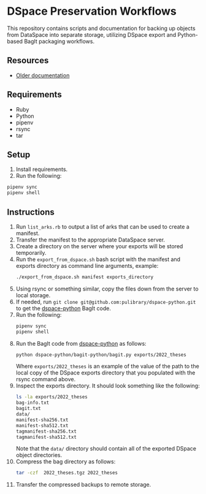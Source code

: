 # DSpace Preservation Workflows

This repository contains scripts and documentation for backing up objects from DataSpace into separate storage, utilizing DSpace export and Python-based BagIt packaging workflows.

## Resources 
* [Older documentation](https://docs.google.com/document/d/1Io6V34ft__acYTX6uMZQO-8zJy5EX-qXLiUwgGmREsk/edit)

## Requirements
* Ruby 
* Python
* pipenv
* rsync 
* tar

## Setup

1. Install requirements.
1. Run the following:
  ```bash 
  pipenv sync
  pipenv shell
  ```

## Instructions 

1. Run `list_arks.rb` to output a list of arks that can be used to create a manifest.
1. Transfer the manifest to the appropriate DataSpace server.
1. Create a directory on the server where your exports will be stored temporarily.
1. Run the `export_from_dspace.sh` bash script with the manifest and exports directory as command line arguments, example:
    ```bash 
    ./export_from_dspace.sh manifest exports_directory
    ```
1. Using rsync or something similar, copy the files down from the server to local storage.
1. If needed, run `git clone git@github.com:pulibrary/dspace-python.git` to get the [dspace-python](https://github.com/pulibrary/dspace-python) BagIt code.
1. Run the following:
    ```bash 
    pipenv sync
    pipenv shell
    ```
1. Run the BagIt code from [dspace-python](https://github.com/pulibrary/dspace-python) as follows:
    ```bash
    python dspace-python/bagit-python/bagit.py exports/2022_theses
    ```
    Where `exports/2022_theses` is an example of the value of the path to the local copy of the DSpace exports directory that you populated with the rsync command above.
1. Inspect the exports directory.  It should look something like the following: 
    ```bash
    ls -la exports/2022_theses
    bag-info.txt
    bagit.txt
    data/
    manifest-sha256.txt
    manifest-sha512.txt
    tagmanifest-sha256.txt
    tagmanifest-sha512.txt
    ```
    Note that the `data/` directory should contain all of the exported DSpace object directories.
1. Compress the bag directory as follows:
    ```bash 
    tar -czf  2022_theses.tgz 2022_theses
    ```
1. Transfer the compressed backups to remote storage.
